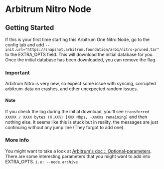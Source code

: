 
# Arbitrum Nitro Node

## Getting Started

 If this is your first time starting this Arbitrum One Nitro Node, go to the config tab and add `--init.url="https://snapshot.arbitrum.foundation/arb1/nitro-pruned.tar"` to the EXTRA_OPTS field. This will download the initial database for you.
Once the initial database has been downloaded, you can remove the flag.

### Important

Arbitrum Nitro is very new, so expect some issue with syncing, corrupted arbitrum-data on crashes, and other unexpected random issues.

#### Note

If you check the log during the initial download, you'll see `transferred XXXXX / XXXX bytes (X.XX%) [XXX Mbps, -XmXXs remaining]` and then nothing else. It seems like this is stuck but in reality, the messages are just continuing without any jump line (They forgot to add one).

### More info

You might want to take a look at [Arbitrum's doc :: Optional-parameters](https://developer.offchainlabs.com/node-running/running-a-node#optional-parameters). There are some interesting parameters that you might want to add into EXTRA_OPTS.
`i.e: --node.archive`
